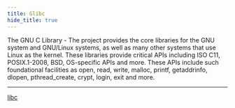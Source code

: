 ```yaml
---
title: Glibc
hide_title: true
---
```


The GNU C Library - The project provides the core libraries for the GNU system and GNU/Linux systems, as well as many other systems that use Linux as the kernel. These libraries provide critical APIs including ISO C11, POSIX.1-2008, BSD, OS-specific APIs and more. These APIs include such foundational facilities as open, read, write, malloc, printf, getaddrinfo, dlopen, pthread_create, crypt, login, exit and more.

---

[libc](https://www.gnu.org/software/libc/)
